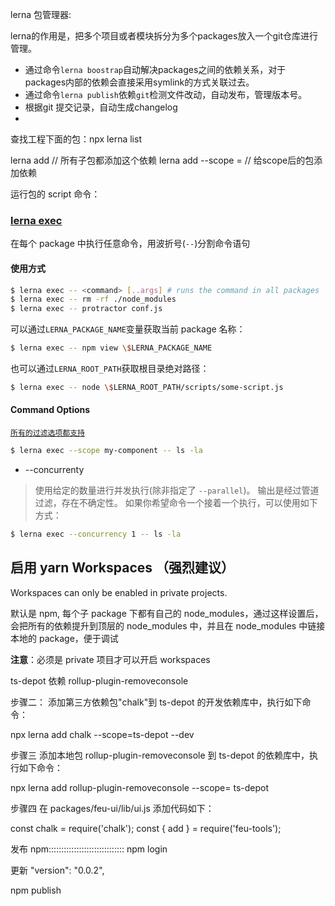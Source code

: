 lerna 包管理器:


lerna的作用是，把多个项目或者模块拆分为多个packages放入一个git仓库进行管理。  
- 通过命令`lerna boostrap`自动解决packages之间的依赖关系，对于packages内部的依赖会直接采用symlink的方式关联过去。
- 通过命令`lerna publish`依赖`git`检测文件改动，自动发布，管理版本号。
- 根据git 提交记录，自动生成changelog
- 

查找工程下面的包：npx lerna list


lerna add <moduleName>  // 所有子包都添加这个依赖
lerna add <moduleName> --scope = <pkgName> // 给scope后的包添加依赖

运行包的 script 命令：

### [lerna exec](https://github.com/lerna/lerna/tree/master/commands/exec#readme)

在每个 package 中执行任意命令，用波折号(`--`)分割命令语句

#### 使用方式

```sh
$ lerna exec -- <command> [..args] # runs the command in all packages
$ lerna exec -- rm -rf ./node_modules
$ lerna exec -- protractor conf.js
```

可以通过`LERNA_PACKAGE_NAME`变量获取当前 package 名称：

```sh
$ lerna exec -- npm view \$LERNA_PACKAGE_NAME
```

也可以通过`LERNA_ROOT_PATH`获取根目录绝对路径：

```sh
$ lerna exec -- node \$LERNA_ROOT_PATH/scripts/some-script.js
```

#### Command Options

[`所有的过滤选项都支持`](#过滤选项)

```sh
$ lerna exec --scope my-component -- ls -la
```

- --concurrenty

> 使用给定的数量进行并发执行(除非指定了 `--parallel`)。
> 输出是经过管道过滤，存在不确定性。
> 如果你希望命令一个接着一个执行，可以使用如下方式：

```sh
$ lerna exec --concurrency 1 -- ls -la
```

## 启用 yarn Workspaces （强烈建议）

Workspaces can only be enabled in private projects.

默认是 npm, 每个子 package 下都有自己的 node_modules，通过这样设置后，会把所有的依赖提升到顶层的 node_modules 中，并且在 node_modules 中链接本地的 package，便于调试

**注意**：必须是 private 项目才可以开启 workspaces

ts-depot 依赖 rollup-plugin-removeconsole

步骤二：
添加第三方依赖包"chalk"到 ts-depot 的开发依赖库中，执行如下命令：

npx lerna add chalk --scope=ts-depot --dev

步骤三
添加本地包 rollup-plugin-removeconsole 到 ts-depot 的依赖库中，执行如下命令：

npx lerna add rollup-plugin-removeconsole --scope= ts-depot

步骤四
在 packages/feu-ui/lib/ui.js 添加代码如下：

const chalk = require('chalk');
const { add } = require('feu-tools');





发布 npm::::::::::::::::::::::::::::::
npm login

更新 "version": "0.0.2",

npm publish
